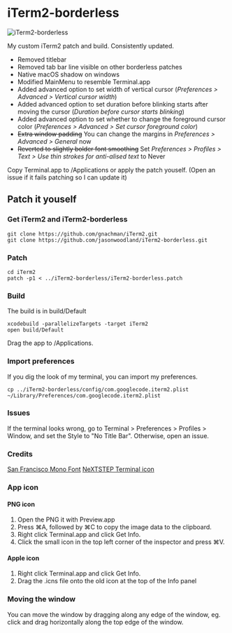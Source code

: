 # iTerm2-borderless

![iTerm2-borderless](https://github.com/jasonwoodland/iTerm2-borderless/blob/master/Preview.png?raw=true)

My custom iTerm2 patch and build. Consistently updated.

* Removed titlebar
* Removed tab bar line visible on other borderless patches
* Native macOS shadow on windows
* Modified MainMenu to resemble Terminal.app
* Added advanced option to set width of vertical cursor (*Preferences > Advanced > Vertical cursor width*)
* Added advanced option to set duration before blinking starts after moving the cursor (*Duration before cursor starts blinking*)
* Added advanced option to set whether to change the foreground cursor color (*Preferences > Advanced > Set cursor foreground color*)
* ~~Extra window padding~~ You can change the margins in *Preferences > Advanced > General* now
* ~~Reverted to slightly bolder font smoothing~~ Set *Preferences > Profiles > Text > Use thin strokes for anti-alised text* to Never

Copy Terminal.app to /Applications or apply the patch youself. (Open an issue if it fails patching so I can update it)

## Patch it youself

### Get iTerm2 and iTerm2-borderless

```
git clone https://github.com/gnachman/iTerm2.git
git clone https://github.com/jasonwoodland/iTerm2-borderless.git
```

### Patch

```
cd iTerm2
patch -p1 < ../iTerm2-borderless/iTerm2-borderless.patch
```

### Build

The build is in build/Default

```
xcodebuild -parallelizeTargets -target iTerm2
open build/Default
```

Drag the app to /Applications.

### Import preferences

If you dig the look of my terminal, you can import my preferences.

```
cp ../iTerm2-borderless/config/com.googlecode.iterm2.plist ~/Library/Preferences/com.googlecode.iterm2.plist
```

### Issues

If the terminal looks wrong, go to Terminal > Preferences > Profiles > Window, and set the Style to "No Title Bar". Otherwise, open an issue.

### Credits

[San Francisco Mono Font](https://developer.apple.com/fonts/)
[NeXTSTEP Terminal icon](http://galgot.free.fr/wordpress/?p=1410)

### App icon

#### PNG icon

1. Open the PNG it with Preview.app
2. Press ⌘A, followed by ⌘C to copy the image data to the clipboard.
3. Right click Terminal.app and click Get Info.
4. Click the small icon in the top left corner of the inspector and press ⌘V.

#### Apple icon

1. Right click Terminal.app and click Get Info.
2. Drag the .icns file onto the old icon at the top of the Info panel

### Moving the window

You can move the window by dragging along any edge of the window, eg. click and drag horizontally along the top edge of the window.
